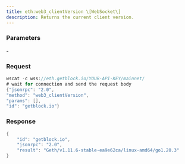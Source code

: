 ```yaml
---
title: eth:web3_clientVersion \[WebSocket\]
description: Returns the current client version.
---
```


### Parameters


\-

### Request

``` java
wscat -c wss://eth.getblock.io/YOUR-API-KEY/mainnet/ 
# wait for connection and send the request body 
{"jsonrpc": "2.0",
"method": "web3_clientVersion",
"params": [],
"id": "getblock.io"}
```

###  Response

``` java
{
    "id": "getblock.io",
    "jsonrpc": "2.0",
    "result": "Geth/v1.11.6-stable-ea9e62ca/linux-amd64/go1.20.3"
}
```

